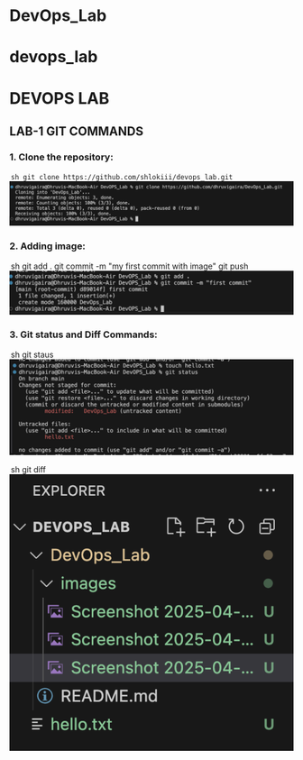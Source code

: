 # DevOps_Lab
# devops_lab
# DEVOPS LAB
## LAB-1 GIT COMMANDS

### 1. Clone the repository:
⁠ ```sh
git clone https://github.com/shlokiii/devops_lab.git
 ⁠⁠ ```
![Project Screenshot](./images/1.png)


### 2. Adding image:
⁠ sh 
git add .
git commit -m "my first commit with image"
git push
 ⁠
![Project Screenshot](./images/2.png)


### 3. Git status and Diff Commands:
⁠ sh 
git staus
 ⁠
![Project Screenshot](./images/3.png)

⁠ sh
git diff
 ⁠
![Project Screenshot](./images/4.png)

